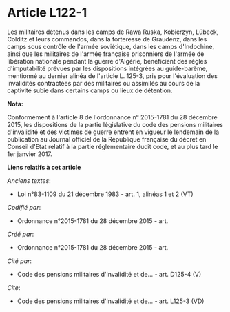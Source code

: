 # Article L122-1

Les militaires détenus dans les camps de Rawa Ruska, Kobierzyn, Lübeck, Colditz et leurs commandos, dans la forteresse de
Graudenz, dans les camps sous contrôle de l'armée soviétique, dans les camps d'Indochine, ainsi que les militaires de l'armée
française prisonniers de l'armée de libération nationale pendant la guerre d'Algérie, bénéficient des règles d'imputabilité
prévues par les dispositions intégrées au guide-barème, mentionné au dernier alinéa de l'article L. 125-3, pris pour
l'évaluation des invalidités contractées par des militaires ou assimilés au cours de la captivité subie dans certains camps
ou lieux de détention.

**Nota:**

Conformément à l'article 8 de l'ordonnance n° 2015-1781 du 28 décembre 2015, les dispositions de la partie législative du
code des pensions militaires d'invalidité et des victimes de guerre entrent en vigueur le lendemain de la publication au
Journal officiel de la République française du décret en Conseil d'Etat relatif à la partie réglementaire dudit code, et au
plus tard le 1er janvier 2017.

**Liens relatifs à cet article**

_Anciens textes_:

  - Loi n°83-1109 du 21 décembre 1983 - art. 1, alinéas 1 et 2 (VT)

_Codifié par_:

  - Ordonnance n°2015-1781 du 28 décembre 2015 - art.

_Créé par_:

  - Ordonnance n°2015-1781 du 28 décembre 2015 - art.

_Cité par_:

  - Code des pensions militaires d'invalidité et de... - art. D125-4 (V)

_Cite_:

  - Code des pensions militaires d'invalidité et de... - art. L125-3 (VD)
